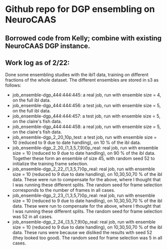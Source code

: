 # Github repo for DGP ensembling on NeuroCAAS 

## Borrowed code from Kelly; combine with existing NeuroCAAS DGP instance. 

## Work log as of 2/22: 

Done some ensembling studies with the ibl1 data, training on different fractions of the whole dataset. The different ensembles are stored in s3 as follows: 

- job_ensemble-dgp_444:444:445: a real job, run with ensemble size = 4, on the full ibl data. 
- job_ensemble-dgp_444:444:456: a test job, run with ensemble size = 5, on the full ibl data. 
- job_ensemble-dgp_444:444:457: a test job, run with ensemble size = 5, on the claire's fish data. 
- job_ensemble-dgp_444:444:458: a real job, run with ensemble size = 5, on the claire's fish data. 
- job_ensemble-dgp_2_20_10p_test: a test job, run with ensemble size = 10 (reduced to 9 due to date handling), on 10 % of the ibl data. 
- job_ensemble-dgp_2_20_{1,3,5,7,9}0p_real: real job, run with ensemble size = 10 (reduced to 9 due to date handling), on 90 % of the ibl data. Together these form an ensemble of size 45, with random seed 52 to initialize the training frame selection. 
- job_ensemble-dgp_2_22_{1,3,5,7}0p_real: real job, run with ensemble size = 10 (reduced to 9 due to date handling), on 10,30,50,70 % of the ibl data. These were run to compensate for the above, where I thought that I was running these different splits. The random seed for frame selection corresponds to the number of frames in all cases.  
- job_ensemble-dgp_2_23_{1,3,5,7}0p_real: real job, run with ensemble size = 10 (reduced to 9 due to date handling), on 10,30,50,70 % of the ibl data. These were run to compensate for the above, where I thought that I was running these different splits. The random seed for frame selection was 52 in all cases.  
- job_ensemble-dgp_2_24_{3,5,7,9}0p_real: real job, run with ensemble size = 10 (reduced to 9 due to date handling), on 10,30,50,70 % of the ibl data. These runs were because we disliked the results with seed 52 (they looked too good). The random seed for frame selection was 5 in all cases.  



